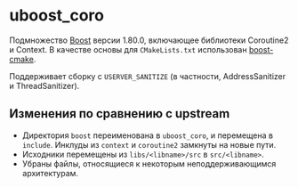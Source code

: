 # uboost_coro
Подмножество [Boost](https://www.boost.org) версии 1.80.0, включающее библиотеки Coroutine2 и Context.
В качестве основы для `CMakeLists.txt` использован [boost-cmake](https://github.com/Orphis/boost-cmake).

Поддерживает сборку с `USERVER_SANITIZE` (в частности, AddressSanitizer и
ThreadSanitizer).

## Изменения по сравнению с upstream
  * Директория `boost` переименована в `uboost_coro`, и перемещена в `include`.
  Инклуды из `context` и `coroutine2` замкнуты на новые пути.
  * Исходники перемещены из `libs/<libname>/src` в `src/<libname>`.
  * Убраны файлы, относящиеся к некоторым неподдерживающимся архитектурам.
